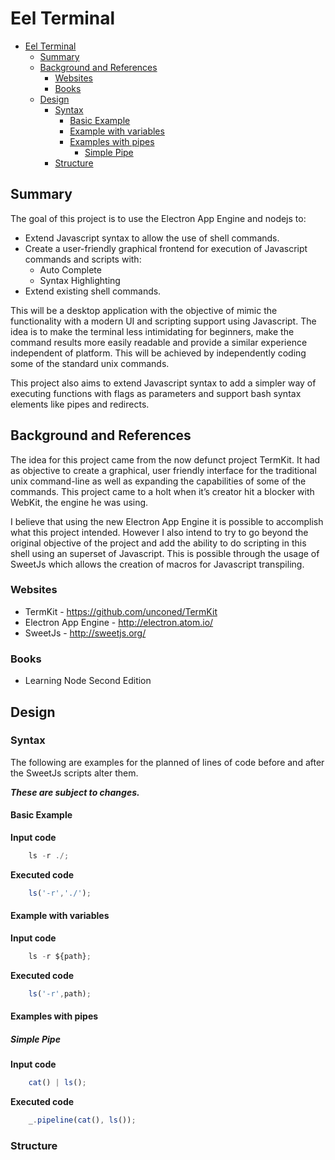 # Eel Terminal

<!-- toc orderedList:0 -->

* [Eel Terminal](#eel-terminal)
	* [Summary](#summary)
	* [Background and References](#background-and-references)
		* [Websites](#websites)
		* [Books](#books)
	* [Design](#design)
		* [Syntax](#syntax)
			* [Basic Example](#basic-example)
			* [Example with variables](#example-with-variables)
			* [Examples with pipes](#examples-with-pipes)
				* [Simple Pipe](#simple-pipe)
		* [Structure](#structure)

<!-- tocstop -->


## Summary

The goal of this project is to use the Electron App Engine and nodejs to:
* Extend Javascript syntax to allow the use of shell commands.
* Create a user-friendly graphical frontend for execution of Javascript commands and scripts with:
	* Auto Complete
	* Syntax Highlighting
* Extend existing shell commands.

This will be a desktop application with the objective of mimic the functionality with a modern UI and scripting support using Javascript. The idea is to make the terminal less intimidating for beginners, make the command results more easily readable and provide a similar experience independent of platform. This will be achieved by independently coding some of the standard unix commands.

This project also aims to extend Javascript syntax to add a simpler way of executing functions with flags as parameters and support bash syntax elements like pipes and redirects.

## Background and References

The idea for this project came from the now defunct project TermKit. It had as objective to create a graphical, user friendly interface for the traditional unix command-line as well as expanding the capabilities of some of the commands. This project came to a holt when it’s creator hit a blocker with WebKit, the engine he was using.

I believe that using the new Electron App Engine it is possible to accomplish what this project intended. However I also intend to try to go beyond the original objective of the project and add the ability to do scripting in this shell using an superset of Javascript. This is possible through the usage of SweetJs which allows the creation of macros for Javascript transpiling.

### Websites
- TermKit				- https://github.com/unconed/TermKit
- Electron App Engine - http://electron.atom.io/
- SweetJs				- http://sweetjs.org/

### Books

- Learning Node Second Edition

## Design


### Syntax

The following are examples for the planned of lines of code before and after the SweetJs scripts alter them.

_**These are subject to changes.**_

#### Basic Example

**Input code**

``` javascript
	ls -r ./;
```

**Executed code**

``` javascript
	ls('-r','./');
```

#### Example with variables

**Input code**

``` javascript
	ls -r ${path};
```

**Executed code**

``` javascript
	ls('-r',path);
```

#### Examples with pipes

##### Simple Pipe

**Input code**

``` javascript
	cat() | ls();
```

**Executed code**

``` javascript
	_.pipeline(cat(), ls());
```

### Structure
